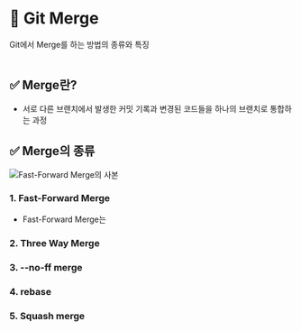 # 📝 Git Merge
Git에서 Merge를 하는 방법의 종류와 특징
<br></br>
## ✅ Merge란?
 - 서로 다른 브랜치에서 발생한 커밋 기록과 변경된 코드들을 하나의 브랜치로 통합하는 과정

## ✅ Merge의 종류
![Fast-Forward Merge의 사본](https://github.com/user-attachments/assets/c5e9db9a-dfd6-4650-a774-78d8bf605d76)

### 1. Fast-Forward Merge
- Fast-Forward Merge는 
### 2. Three Way Merge
### 3. --no-ff merge
### 4. rebase
### 5. Squash merge
 
<br></br>
